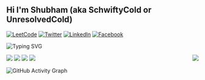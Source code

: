 ## Hi I'm Shubham (aka SchwiftyCold or UnresolvedCold)

[![LeetCode](https://img.shields.io/badge/LeetCode-000000?style=for-the-badge&logo=LeetCode&logoColor=#d16c06)](https://leetcode.com/f20170712/) 
[![Twitter](https://img.shields.io/badge/SchwiftyCold-%231DA1F2.svg?style=for-the-badge&logo=Twitter&logoColor=white)](https://twitter.com/SchwiftyCold) 
[![LinkedIn](https://img.shields.io/badge/linkedin-%230077B5.svg?style=for-the-badge&logo=linkedin&logoColor=white)](www.linkedin.com/in/schwiftycold) 
[![Facebook](https://img.shields.io/badge/Facebook-%231877F2.svg?style=for-the-badge&logo=Facebook&logoColor=white)](https://www.facebook.com/profile.php?id=100020738573243) 

![Typing SVG](https://readme-typing-svg.herokuapp.com?size=24&color=F75000&width=600&lines=Full-Stack+Web+%26+App+Developer;Experienced+AI%2FML+Engineer;Math+and+Electronics+Major;Always+Learning+New+Things;Passionate+about+Coding)

<div>
  <div align="right">
    <img src="https://github-readme-stats.vercel.app/api/top-langs/?username=UnresolvedCold&count_private=true&show_icons=true&theme=dark&langs_count=10" align="right"/>
  </div>

  <div align="left">
    <img src="https://github-readme-streak-stats.herokuapp.com?user=UnresolvedCold&theme=dark&date_format=M%20j%5B%2C%20Y%5D" />
    <img src="https://github-readme-stats.vercel.app/api?username=UnresolvedCold&count_private=true&show_icons=true&theme=dark" />
    <img src="https://leetcode.card.workers.dev/?username=f20170712&theme=dark&extension=activity" />
    <img src="https://readme-jokes.vercel.app/api" />
  </div>
</div>

![GitHub Activity Graph](https://activity-graph.herokuapp.com/graph?username=UnresolvedCold&bg_color=000000&color=4fff67&line=4fff67&point=ffffff&area=true&hide_border=true) 
  

